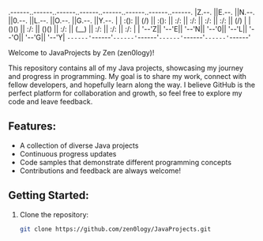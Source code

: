 
.------..------..------..------..------..------..------..------.
|Z.--. ||E.--. ||N.--. ||0.--. ||L.--. ||O.--. ||G.--. ||Y.--. |
| :(): || (\/) || :(): || :/\: || :/\: || :/\: || :/\: || (\/) |
| ()() || :\/: || ()() || :\/: || (__) || :\/: || :\/: || :\/: |
| '--'Z|| '--'E|| '--'N|| '--'0|| '--'L|| '--'O|| '--'G|| '--'Y|
`------'`------'`------'`------'`------'`------'`------'`------'


Welcome to JavaProjects by Zen (zen0logy)!

This repository contains all of my Java projects, showcasing my journey and progress in programming. 
My goal is to share my work, connect with fellow developers, and hopefully learn along the way. 
I believe GitHub is the perfect platform for collaboration and growth, so feel free to explore my code and leave feedback.

## Features:
- A collection of diverse Java projects
- Continuous progress updates
- Code samples that demonstrate different programming concepts
- Contributions and feedback are always welcome!

## Getting Started:
1. Clone the repository:
   ```bash
   git clone https://github.com/zen0logy/JavaProjects.git
